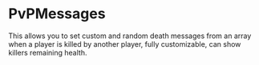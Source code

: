 # PvPMessages
This allows you to set custom and random death messages from an array when a player is killed by another player, fully customizable, can show killers remaining health.
